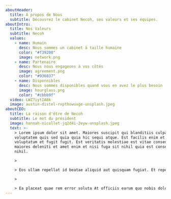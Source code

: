 ```yaml
---
aboutHeader:
  title: A propos de Nous
  subtitle: Découvrez le cabinet Necoh, ses valeurs et ses équipes.
aboutIntro:
  title: Nos Valeurs
  subtitle: Necoh
  values:
    - name: Humain
      desc: Nous sommes un cabinet à taille humaine
      color: "#f39200"
      image: network.png
    - name: Partenaire
      desc: Nous nous engageons à vos côtés
      image: agreement.png
      color: "#936037"
    - name: Disponnibles
      desc: Nous sommes disponibles quand vous en avez le plus besoin
      image: hourglass.png
      color: "#cbbb9f"
  video: LWZ7iytIA6k
  image: austin-distel-rxpthowuvge-unsplash.jpeg
aboutCEO:
  title: La raison d'être de Necoh
  subtitle: Le mot du président
  image: hannah-nicollet-jq2d4i-2eyw-unsplash.jpeg
  text: >-
    > Lorem ipsum dolor sit amet. Maiores suscipit qui blanditiis culpa qui
    voluptatem quis sed quia quia hic sequi atque. Est facilis enim et incidunt
    voluptatum et fugit fugit. Est veritatis molestiae est vitae consequatur hic
    maiores deleniti et amet enim et nisi fuga sit nihil quia est consequatur
    nihil.

    >

    > Eos ullam repellat id beatae aliquid aut quisquam fugiat. Et repellendus totam quo molestias distinctio quo saepe error et consequatur aliquam cum quos rerum. Sit tempore ipsa ea adipisci eveniet qui nihil corporis ad animi praesentium in natus necessitatibus aut ullam obcaecati.

    >

    > Ea placeat quae rem error soluta At officiis earum quo nobis dolorem est magnam voluptate sed similique velit vel quod amet. Sit quidem quaerat eos temporibus excepturi sit veritatis sint? Rem magnam exercitationem non earum velit a nulla nihil non corporis minus est totam accusamus.
---
```

